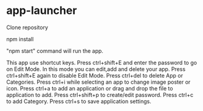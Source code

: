 # app-launcher

Clone repository

npm install

"npm start" command will run the app.

This app use shortcut keys.
  Press ctrl+shift+E and enter the password to go on Edit Mode. In this mode you can edit,add and delete your app.
  Press ctrl+shift+E again to disable Edit Mode.
  Press ctrl+del to delete App or Categories.
  Press ctrl+i while selecting an app to change image poster or icon.
  Press ctrl+a to add an application or drag and drop the file to application to add.
  Press ctrl+shift+p to create/edit password.
  Press ctrl+c to add Category.
  Press ctrl+s to save application settings.
  
